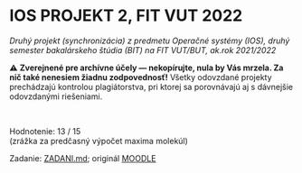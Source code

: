 # IOS PROJEKT 2, FIT VUT 2022

*Druhý projekt (synchronizácia) z predmetu Operačné systémy (IOS), druhý semester bakalárskeho štúdia (BIT) na FIT VUT/BUT, ak.rok 2021/2022*

⚠️ **Zverejnené pre archívne účely — nekopírujte, nula by Vás mrzela. Za nič také nenesiem žiadnu zodpovednosť!** Všetky odovzdané projekty prechádzajú kontrolou plagiátorstva, pri ktorej sa porovnávajú aj s dávnejšie odovzdanými riešeniami.

<br>

Hodnotenie: 13 / 15<br>(zrážka za predčasný výpočet maxima molekúl)

Zadanie: [ZADANI.md](ZADANI.md); originál [MOODLE](https://moodle.vut.cz/pluginfile.php/412322/mod_resource/content/3/projekt2-zadani.pdf)
